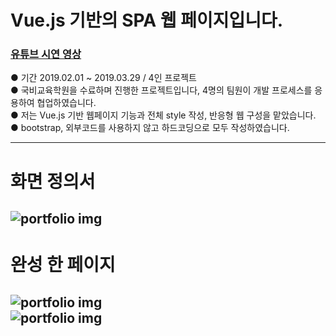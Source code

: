 # Vue.js 기반의 SPA 웹 페이지입니다.

### [유튜브 시연 영상](https://youtu.be/n9sFr_rLNok)  
●  기간 2019.02.01 ~ 2019.03.29  /  4인 프로젝트  
●  국비교육학원을 수료하며 진행한 프로젝트입니다, 4명의 팀원이 개발 프로세스를 응용하여 협업하였습니다.  
●  저는 Vue.js 기반 웹페이지 기능과 전체 style 작성, 반응형 웹 구성을 맡았습니다.  
●  bootstrap, 외부코드를 사용하지 않고 하드코딩으로 모두 작성하였습니다.  
  
---
# 화면 정의서
![portfolio img](https://img1.daumcdn.net/thumb/R1280x0/?scode=mtistory&fname=https%3A%2F%2Fk.kakaocdn.net%2Fdn%2FvXsol%2FbtquLpD6oD1%2FhzFYABcb3KPzT7mnvWuDMk%2Fimg.jpg)  
---
# 완성 한 페이지
![portfolio img](https://img1.daumcdn.net/thumb/R1280x0/?scode=mtistory&fname=https%3A%2F%2Fk.kakaocdn.net%2Fdn%2FbzCr28%2FbtquM8VTgoM%2FoZeOo2LWqiDYtBWqlkmDa1%2Fimg.jpg)  
![portfolio img](https://img1.daumcdn.net/thumb/R1280x0/?scode=mtistory&fname=https%3A%2F%2Fk.kakaocdn.net%2Fdn%2FcJUogJ%2FbtquM9tNqp6%2F9CfHgXoblBRDUes0HMolm1%2Fimg.jpg)  
---
